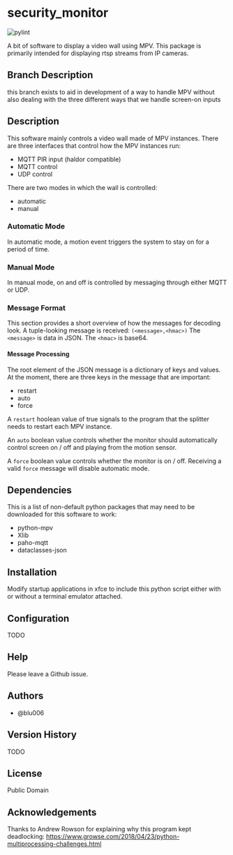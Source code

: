 # security_monitor

![pylint](https://img.shields.io/badge/PyLint-10.00-brightgreen?logo=python&logoColor=white)

A bit of software to display a video wall using MPV.  This package is primarily intended for displaying rtsp streams from IP cameras.

## Branch Description
this branch exists to aid in development of a way to handle MPV without also dealing with the three different ways that we handle screen-on inputs

## Description
This software mainly controls a video wall made of MPV instances.  There are three interfaces that control how the MPV instances run:
* MQTT PIR input (haldor compatible)
* MQTT control
* UDP control

There are two modes in which the wall is controlled:
* automatic 
* manual

### Automatic Mode
In automatic mode, a motion event triggers the system to stay on for a period of time.

### Manual Mode
In manual mode, on and off is controlled by messaging through either MQTT or UDP.

### Message Format
This section provides a short overview of how the messages for decoding look.
A tuple-looking message is received: `(<message>,<hmac>)`
The `<message>` is data in JSON.  The `<hmac>` is base64.

#### Message Processing
The root element of the JSON message is a dictionary of keys and values.
At the moment, there are three keys in the message that are important:
* restart
* auto
* force

A `restart` hoolean value of true signals to the program that the splitter needs to restart each MPV instance.

An `auto` boolean value controls whether the monitor should automatically control screen on / off and playing from the motion sensor.

A `force` boolean value controls whether the monitor is on / off.  Receiving a valid `force` message will disable automatic mode.

## Dependencies
This is a list of non-default python packages that may need to be downloaded for this software to work:
* python-mpv
* Xlib
* paho-mqtt
* dataclasses-json

## Installation
Modify startup applications in xfce to include this python script either with or without a terminal emulator attached.

## Configuration
TODO

## Help
Please leave a Github issue.

## Authors
* @blu006

## Version History 
TODO

## License
Public Domain

## Acknowledgements
Thanks to Andrew Rowson for explaining why this program kept deadlocking: https://www.growse.com/2018/04/23/python-multiprocessing-challenges.html 
